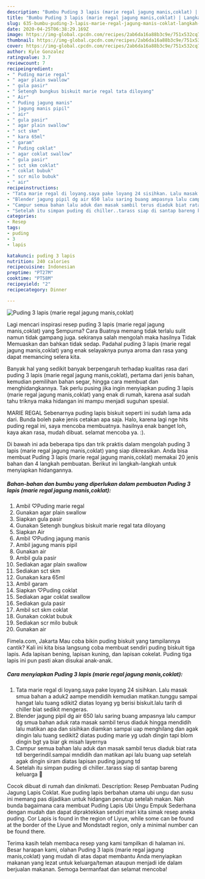 ```yaml
---
description: "Bumbu Puding 3 lapis (marie regal jagung manis,coklat) | Langkah Membuat Puding 3 lapis (marie regal jagung manis,coklat) Yang Bisa Manjain Lidah"
title: "Bumbu Puding 3 lapis (marie regal jagung manis,coklat) | Langkah Membuat Puding 3 lapis (marie regal jagung manis,coklat) Yang Bisa Manjain Lidah"
slug: 635-bumbu-puding-3-lapis-marie-regal-jagung-manis-coklat-langkah-membuat-puding-3-lapis-marie-regal-jagung-manis-coklat-yang-bisa-manjain-lidah
date: 2020-04-25T06:38:29.169Z
image: https://img-global.cpcdn.com/recipes/2ab6da16a88b3c9e/751x532cq70/puding-3-lapis-marie-regal-jagung-maniscoklat-foto-resep-utama.jpg
thumbnail: https://img-global.cpcdn.com/recipes/2ab6da16a88b3c9e/751x532cq70/puding-3-lapis-marie-regal-jagung-maniscoklat-foto-resep-utama.jpg
cover: https://img-global.cpcdn.com/recipes/2ab6da16a88b3c9e/751x532cq70/puding-3-lapis-marie-regal-jagung-maniscoklat-foto-resep-utama.jpg
author: Kyle Gonzalez
ratingvalue: 3.7
reviewcount: 7
recipeingredient:
- " Puding marie regal"
- " agar plain swallow"
- " gula pasir"
- " Setengh bungkus biskuit marie regal tata diloyang"
- " Air"
- " Puding jagung manis"
- " jagung manis pipil"
- " air"
- " gula pasir"
- " agar plain swallow"
- " sct skm"
- " kara 65ml"
- " garam"
- " Puding coklat"
- " agar coklat swallow"
- " gula pasir"
- " sct skm coklat"
- " coklat bubuk"
- " scr milo bubuk"
- " air"
recipeinstructions:
- "Tata marie regal di loyang.saya pake loyang 24 sisihkan. Lalu masak smua bahan a aduk2 aampe mendidih kemudian matikan.tunggu sampai hangat lalu tuang sdikit2 diatas loyang yg berisi biskuit.lalu tarih di chiller biat sedikit mengeras."
- "Blender jagung pipil dg air 650 lalu saring buang ampasnya lalu campur dg smua bahan aduk rata masak sambil terus diaduk hingga mendidih lalu matikan apa dan sisihkan diamkan sampai uap menghilang dan agak dingin lalu tuang sedikit2 diatas puding marie yg udah dingin tapi blom dingin bgt ya biar gk misah layernya"
- "Campur semua bahan lalu aduk dan masak sambil terus diaduk biat rata tdl bergerindil.sampai mndidih dan matikan api lalu buang uap setelah agak dingin siram diatas lapisan puding jagung td"
- "Setelah itu simpan puding di chiller..tarass siap di santap bareng keluarga 🥰"
categories:
- Resep
tags:
- puding
- 3
- lapis

katakunci: puding 3 lapis 
nutrition: 240 calories
recipecuisine: Indonesian
preptime: "PT27M"
cooktime: "PT58M"
recipeyield: "2"
recipecategory: Dinner

---
```



![Puding 3 lapis (marie regal jagung manis,coklat)](https://img-global.cpcdn.com/recipes/2ab6da16a88b3c9e/751x532cq70/puding-3-lapis-marie-regal-jagung-maniscoklat-foto-resep-utama.jpg)

Lagi mencari inspirasi resep puding 3 lapis (marie regal jagung manis,coklat) yang Sempurna? Cara Buatnya memang tidak terlalu sulit namun tidak gampang juga. sekiranya salah mengolah maka hasilnya Tidak Memuaskan dan bahkan tidak sedap. Padahal puding 3 lapis (marie regal jagung manis,coklat) yang enak selayaknya punya aroma dan rasa yang dapat memancing selera kita.

Banyak hal yang sedikit banyak berpengaruh terhadap kualitas rasa dari puding 3 lapis (marie regal jagung manis,coklat), pertama dari jenis bahan, kemudian pemilihan bahan segar, hingga cara membuat dan menghidangkannya. Tak perlu pusing jika ingin menyiapkan puding 3 lapis (marie regal jagung manis,coklat) yang enak di rumah, karena asal sudah tahu triknya maka hidangan ini mampu menjadi suguhan spesial.

MARIE REGAL Sebenarnya puding lapis biskuit seperti ini sudah lama ada dari. Bunda boleh pake jenis cetakan apa saja. Halo, karena lagi nge hits puding regal ini, saya mencoba membuatnya. hasilnya enak banget loh, kaya akan rasa, mudah dibuat. selamat mencoba ya. :).


Di bawah ini ada beberapa tips dan trik praktis dalam mengolah puding 3 lapis (marie regal jagung manis,coklat) yang siap dikreasikan. Anda bisa membuat Puding 3 lapis (marie regal jagung manis,coklat) memakai 20 jenis bahan dan 4 langkah pembuatan. Berikut ini langkah-langkah untuk menyiapkan hidangannya.

<!--inarticleads1-->

##### Bahan-bahan dan bumbu yang diperlukan dalam pembuatan Puding 3 lapis (marie regal jagung manis,coklat):

1. Ambil  ♡Puding marie regal
1. Gunakan  agar plain swallow
1. Siapkan  gula pasir
1. Gunakan  Setengh bungkus biskuit marie regal tata diloyang
1. Siapkan  Air
1. Ambil  ♡Puding jagung manis
1. Ambil  jagung manis pipil
1. Gunakan  air
1. Ambil  gula pasir
1. Sediakan  agar plain swallow
1. Sediakan  sct skm
1. Gunakan  kara 65ml
1. Ambil  garam
1. Siapkan  ♡Puding coklat
1. Sediakan  agar coklat swallow
1. Sediakan  gula pasir
1. Ambil  sct skm coklat
1. Gunakan  coklat bubuk
1. Sediakan  scr milo bubuk
1. Gunakan  air


Fimela.com, Jakarta Mau coba bikin puding biskuit yang tampilannya cantik? Kali ini kita bisa langsung coba membuat sendiri puding biskuit tiga lapis. Ada lapisan bening, lapisan kuning, dan lapisan cokelat. Puding tiga lapis ini pun pasti akan disukai anak-anak. 

<!--inarticleads2-->

##### Cara menyiapkan Puding 3 lapis (marie regal jagung manis,coklat):

1. Tata marie regal di loyang.saya pake loyang 24 sisihkan. Lalu masak smua bahan a aduk2 aampe mendidih kemudian matikan.tunggu sampai hangat lalu tuang sdikit2 diatas loyang yg berisi biskuit.lalu tarih di chiller biat sedikit mengeras.
1. Blender jagung pipil dg air 650 lalu saring buang ampasnya lalu campur dg smua bahan aduk rata masak sambil terus diaduk hingga mendidih lalu matikan apa dan sisihkan diamkan sampai uap menghilang dan agak dingin lalu tuang sedikit2 diatas puding marie yg udah dingin tapi blom dingin bgt ya biar gk misah layernya
1. Campur semua bahan lalu aduk dan masak sambil terus diaduk biat rata tdl bergerindil.sampai mndidih dan matikan api lalu buang uap setelah agak dingin siram diatas lapisan puding jagung td
1. Setelah itu simpan puding di chiller..tarass siap di santap bareng keluarga 🥰


Cocok dibuat di rumah dan dinikmati. Description: Resep Pembuatan Puding Jagung Lapis Coklat. Kue puding lapis berbahan utama ubi ungu dan susu ini memang pas dijadikan untuk hidangan penutup setelah makan. Nah bunda bagaimana cara membuat Puding Lapis Ubi Ungu Empuk Sederhana dengan mudah dan dapat dipraktekkan sendiri mari kita simak resep aneka puding. Cor Lapis is found in the region of Liyue, while some can be found at the border of the Liyue and Mondstadt region, only a minimal number can be found there. 

Terima kasih telah membaca resep yang kami tampilkan di halaman ini. Besar harapan kami, olahan Puding 3 lapis (marie regal jagung manis,coklat) yang mudah di atas dapat membantu Anda menyiapkan makanan yang lezat untuk keluarga/teman ataupun menjadi ide dalam berjualan makanan. Semoga bermanfaat dan selamat mencoba!

